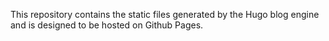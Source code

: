 This repository contains the static files generated by the Hugo blog engine and is designed to be hosted on Github Pages.
